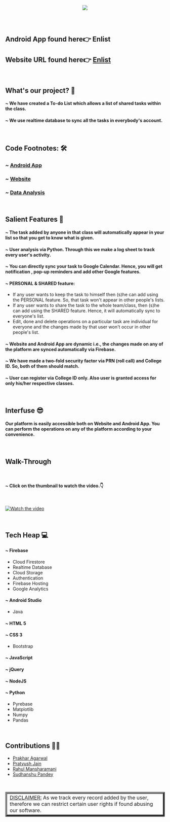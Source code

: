 <p align="center">
<img src="https://github.com/prakhar-agarwall/enlist/blob/master/Extra/banner.png">
</p>
<br>
&nbsp;
<h2>Android App found here👉 Enlist</h2>
<h2>Website URL found here👉 <a href="https://enlist-563ad.web.app">Enlist</a></h2>
&nbsp;
<h2>What's our project? 📒</h2>

#### ~ We have created a To-do List which allows a list of shared tasks within the class.
#### ~ We use realtime database to sync all the tasks in everybody's account.


&nbsp;
<h2>Code Footnotes: 🛠</h2>
<h3>~ <a href="https://github.com/prakhar-agarwall/enlist-app">Android App</a></h3>
<h3>~ <a href="https://github.com/pratyushjain122/enlist-web.git">Website</a></h3>
<h3>~ <a href="https://github.com/Sudhanshu1304/enlist-data-analysis">Data Analysis</a></h3>

&nbsp;
<h2>Salient Features 🧩</h2>

#### ~ The task added by anyone in that class will automatically appear in your list so that you get to know what is given.
#### ~ User analysis via Python. Through this we make a log sheet to track every user's activity.
#### ~ You can directly sync your task to Google Calendar. Hence, you will get notification , pop-up reminders and add other Google features.
#### ~ PERSONAL & SHARED feature:
* If any user wants to keep the task to himself then (s)he can add using the PERSONAL feature. So, that task won't appear in other people's lists.
* If any user wants to share the task to the whole team/class, then (s)he can add using the SHARED feature. Hence, it will automatically sync to everyone's list. 
* Edit, done and delete operations on a particular task are individual for everyone and the changes made by that user won't occur in other people's list.
#### ~ Website and Android App are dynamic i.e., the changes made on any of the platform are synced automatically via Firebase.
#### ~ We have made a two-fold security factor via PRN (roll call) and College ID. So, both of them should match.
#### ~ User can register via College ID only. Also user is granted access for only his/her respective classes. 


&nbsp;
<h2>Interfuse 😎</h2>

#### Our platform is easily accessible both on Website and Android App. You can perform the operations on any of the platform according to your convenience.
&nbsp;

<h2>Walk-Through</h2>
&nbsp;

####  ~ Click on the thumbnail to watch the video.👇

&nbsp;

[![Watch the video](https://github.com/prakhar-agarwall/enlist/blob/master/Extra/Thumbnail.png)](https://drive.google.com/file/d/13ungSX0jhbgLfasmK-H0rmuyDPLAM7mY/view?usp=sharing)


&nbsp;
<h2>Tech Heap 💻</h2>

#### ~ Firebase
* Cloud Firestore
* Realtime Database
* Cloud Storage
* Authentication
* Firebase Hosting
* Google Analytics

#### ~ Android Studio
* Java

#### ~ HTML 5
#### ~ CSS 3
* Bootstrap
#### ~ JavaScript
#### ~ jQuery
#### ~ NodeJS
#### ~ Python
* Pyrebase
* Matplotlib
* Numpy
* Pandas



&nbsp;
<h2>Contributions 👨‍💻</h2>

* <a href="https://github.com/prakhar-agarwall">Prakhar Agarwal</a> 
* <a href="https://github.com/pratyushjain122">Pratyush Jain</a>
* <a href="https://github.com/mansharamani-rahul">Rahul Mansharamani</a>
* <a href="https://github.com/Sudhanshu1304">Sudhanshu Pandey</a>

&nbsp;

<table border="5px">

 <tbody>

 <td><u>DISCLAIMER:</u> As we track every record added by the user, therefore we can restrict certain user rights if found abusing our software.</td>

 </tbody>
 </table>
